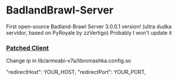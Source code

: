 # BadlandBrawl-Server

First open-source Badland-Brawl Server 3.0.0.1 version! 
(ultra dudka servidor, based on PyRoyale by zzVertigo)
Probably I won't update it

### [Patched Client](https://drive.google.com/file/d/1G9bIzAe60i0kefke4opvZ9lSE0KFdBKi/view?usp=sharing)

Change ip in lib/armeabi-v7a/libromashka.config.so

"redirectHost": YOUR_HOST,
"redirectPort": YOUR_PORT,

